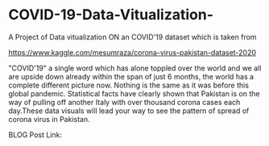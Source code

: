 # COVID-19-Data-Vitualization-
A Project of Data vitualization ON an COVID'19 dataset which is taken from

https://www.kaggle.com/mesumraza/corona-virus-pakistan-dataset-2020

"COVID'19" a single word which has alone toppled over the world and we all are upside down already within the span of just 6 months, the world has a complete different picture now. Nothing is the same as it was before this global pandemic. Statistical facts have clearly shown that Pakistan is on the way of pulling off another Italy with over thousand corona cases each day.These data visuals will lead your way to see the pattern of spread of corona virus in Pakistan.

BLOG Post Link:
